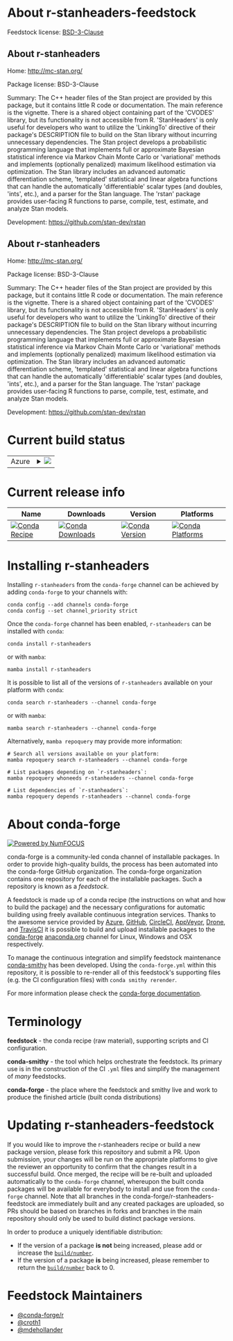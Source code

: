 About r-stanheaders-feedstock
=============================

Feedstock license: [BSD-3-Clause](https://github.com/conda-forge/r-stanheaders-feedstock/blob/main/LICENSE.txt)


About r-stanheaders
-------------------

Home: http://mc-stan.org/

Package license: BSD-3-Clause

Summary: The C++ header files of the Stan project are provided by this package, but it contains little R code or documentation. The main reference is the vignette. There is a shared object containing part of the 'CVODES' library, but its functionality is not accessible from R. 'StanHeaders' is only useful for developers who want to utilize the 'LinkingTo' directive of their package's DESCRIPTION file to build on the Stan library without incurring unnecessary dependencies. The Stan project develops a probabilistic programming language that implements full or approximate Bayesian statistical inference via Markov Chain Monte Carlo or 'variational' methods and implements (optionally penalized) maximum likelihood estimation via optimization. The Stan library includes an advanced automatic differentiation scheme, 'templated' statistical and linear algebra functions that can handle the automatically 'differentiable' scalar types (and doubles, 'ints', etc.), and a parser for the Stan language. The 'rstan' package provides user-facing R functions to parse, compile, test, estimate, and analyze Stan models.

Development: https://github.com/stan-dev/rstan

About r-stanheaders
-------------------

Home: http://mc-stan.org/

Package license: BSD-3-Clause

Summary: The C++ header files of the Stan project are provided by this package, but it contains little R code or documentation. The main reference is the vignette. There is a shared object containing part of the 'CVODES' library, but its functionality is not accessible from R. 'StanHeaders' is only useful for developers who want to utilize the 'LinkingTo' directive of their package's DESCRIPTION file to build on the Stan library without incurring unnecessary dependencies. The Stan project develops a probabilistic programming language that implements full or approximate Bayesian statistical inference via Markov Chain Monte Carlo or 'variational' methods and implements (optionally penalized) maximum likelihood estimation via optimization. The Stan library includes an advanced automatic differentiation scheme, 'templated' statistical and linear algebra functions that can handle the automatically 'differentiable' scalar types (and doubles, 'ints', etc.), and a parser for the Stan language. The 'rstan' package provides user-facing R functions to parse, compile, test, estimate, and analyze Stan models.

Development: https://github.com/stan-dev/rstan

Current build status
====================


<table>
    
  <tr>
    <td>Azure</td>
    <td>
      <details>
        <summary>
          <a href="https://dev.azure.com/conda-forge/feedstock-builds/_build/latest?definitionId=1675&branchName=main">
            <img src="https://dev.azure.com/conda-forge/feedstock-builds/_apis/build/status/r-stanheaders-feedstock?branchName=main">
          </a>
        </summary>
        <table>
          <thead><tr><th>Variant</th><th>Status</th></tr></thead>
          <tbody><tr>
              <td>linux_64_r_base4.3</td>
              <td>
                <a href="https://dev.azure.com/conda-forge/feedstock-builds/_build/latest?definitionId=1675&branchName=main">
                  <img src="https://dev.azure.com/conda-forge/feedstock-builds/_apis/build/status/r-stanheaders-feedstock?branchName=main&jobName=linux&configuration=linux%20linux_64_r_base4.3" alt="variant">
                </a>
              </td>
            </tr><tr>
              <td>linux_64_r_base4.4</td>
              <td>
                <a href="https://dev.azure.com/conda-forge/feedstock-builds/_build/latest?definitionId=1675&branchName=main">
                  <img src="https://dev.azure.com/conda-forge/feedstock-builds/_apis/build/status/r-stanheaders-feedstock?branchName=main&jobName=linux&configuration=linux%20linux_64_r_base4.4" alt="variant">
                </a>
              </td>
            </tr><tr>
              <td>linux_aarch64_r_base4.3</td>
              <td>
                <a href="https://dev.azure.com/conda-forge/feedstock-builds/_build/latest?definitionId=1675&branchName=main">
                  <img src="https://dev.azure.com/conda-forge/feedstock-builds/_apis/build/status/r-stanheaders-feedstock?branchName=main&jobName=linux&configuration=linux%20linux_aarch64_r_base4.3" alt="variant">
                </a>
              </td>
            </tr><tr>
              <td>linux_aarch64_r_base4.4</td>
              <td>
                <a href="https://dev.azure.com/conda-forge/feedstock-builds/_build/latest?definitionId=1675&branchName=main">
                  <img src="https://dev.azure.com/conda-forge/feedstock-builds/_apis/build/status/r-stanheaders-feedstock?branchName=main&jobName=linux&configuration=linux%20linux_aarch64_r_base4.4" alt="variant">
                </a>
              </td>
            </tr><tr>
              <td>linux_ppc64le_r_base4.3</td>
              <td>
                <a href="https://dev.azure.com/conda-forge/feedstock-builds/_build/latest?definitionId=1675&branchName=main">
                  <img src="https://dev.azure.com/conda-forge/feedstock-builds/_apis/build/status/r-stanheaders-feedstock?branchName=main&jobName=linux&configuration=linux%20linux_ppc64le_r_base4.3" alt="variant">
                </a>
              </td>
            </tr><tr>
              <td>linux_ppc64le_r_base4.4</td>
              <td>
                <a href="https://dev.azure.com/conda-forge/feedstock-builds/_build/latest?definitionId=1675&branchName=main">
                  <img src="https://dev.azure.com/conda-forge/feedstock-builds/_apis/build/status/r-stanheaders-feedstock?branchName=main&jobName=linux&configuration=linux%20linux_ppc64le_r_base4.4" alt="variant">
                </a>
              </td>
            </tr><tr>
              <td>osx_64_r_base4.3</td>
              <td>
                <a href="https://dev.azure.com/conda-forge/feedstock-builds/_build/latest?definitionId=1675&branchName=main">
                  <img src="https://dev.azure.com/conda-forge/feedstock-builds/_apis/build/status/r-stanheaders-feedstock?branchName=main&jobName=osx&configuration=osx%20osx_64_r_base4.3" alt="variant">
                </a>
              </td>
            </tr><tr>
              <td>osx_64_r_base4.4</td>
              <td>
                <a href="https://dev.azure.com/conda-forge/feedstock-builds/_build/latest?definitionId=1675&branchName=main">
                  <img src="https://dev.azure.com/conda-forge/feedstock-builds/_apis/build/status/r-stanheaders-feedstock?branchName=main&jobName=osx&configuration=osx%20osx_64_r_base4.4" alt="variant">
                </a>
              </td>
            </tr><tr>
              <td>osx_arm64_r_base4.3</td>
              <td>
                <a href="https://dev.azure.com/conda-forge/feedstock-builds/_build/latest?definitionId=1675&branchName=main">
                  <img src="https://dev.azure.com/conda-forge/feedstock-builds/_apis/build/status/r-stanheaders-feedstock?branchName=main&jobName=osx&configuration=osx%20osx_arm64_r_base4.3" alt="variant">
                </a>
              </td>
            </tr><tr>
              <td>osx_arm64_r_base4.4</td>
              <td>
                <a href="https://dev.azure.com/conda-forge/feedstock-builds/_build/latest?definitionId=1675&branchName=main">
                  <img src="https://dev.azure.com/conda-forge/feedstock-builds/_apis/build/status/r-stanheaders-feedstock?branchName=main&jobName=osx&configuration=osx%20osx_arm64_r_base4.4" alt="variant">
                </a>
              </td>
            </tr><tr>
              <td>win_64_r_base4.3</td>
              <td>
                <a href="https://dev.azure.com/conda-forge/feedstock-builds/_build/latest?definitionId=1675&branchName=main">
                  <img src="https://dev.azure.com/conda-forge/feedstock-builds/_apis/build/status/r-stanheaders-feedstock?branchName=main&jobName=win&configuration=win%20win_64_r_base4.3" alt="variant">
                </a>
              </td>
            </tr><tr>
              <td>win_64_r_base4.4</td>
              <td>
                <a href="https://dev.azure.com/conda-forge/feedstock-builds/_build/latest?definitionId=1675&branchName=main">
                  <img src="https://dev.azure.com/conda-forge/feedstock-builds/_apis/build/status/r-stanheaders-feedstock?branchName=main&jobName=win&configuration=win%20win_64_r_base4.4" alt="variant">
                </a>
              </td>
            </tr>
          </tbody>
        </table>
      </details>
    </td>
  </tr>
</table>

Current release info
====================

| Name | Downloads | Version | Platforms |
| --- | --- | --- | --- |
| [![Conda Recipe](https://img.shields.io/badge/recipe-r--stanheaders-green.svg)](https://anaconda.org/conda-forge/r-stanheaders) | [![Conda Downloads](https://img.shields.io/conda/dn/conda-forge/r-stanheaders.svg)](https://anaconda.org/conda-forge/r-stanheaders) | [![Conda Version](https://img.shields.io/conda/vn/conda-forge/r-stanheaders.svg)](https://anaconda.org/conda-forge/r-stanheaders) | [![Conda Platforms](https://img.shields.io/conda/pn/conda-forge/r-stanheaders.svg)](https://anaconda.org/conda-forge/r-stanheaders) |

Installing r-stanheaders
========================

Installing `r-stanheaders` from the `conda-forge` channel can be achieved by adding `conda-forge` to your channels with:

```
conda config --add channels conda-forge
conda config --set channel_priority strict
```

Once the `conda-forge` channel has been enabled, `r-stanheaders` can be installed with `conda`:

```
conda install r-stanheaders
```

or with `mamba`:

```
mamba install r-stanheaders
```

It is possible to list all of the versions of `r-stanheaders` available on your platform with `conda`:

```
conda search r-stanheaders --channel conda-forge
```

or with `mamba`:

```
mamba search r-stanheaders --channel conda-forge
```

Alternatively, `mamba repoquery` may provide more information:

```
# Search all versions available on your platform:
mamba repoquery search r-stanheaders --channel conda-forge

# List packages depending on `r-stanheaders`:
mamba repoquery whoneeds r-stanheaders --channel conda-forge

# List dependencies of `r-stanheaders`:
mamba repoquery depends r-stanheaders --channel conda-forge
```


About conda-forge
=================

[![Powered by
NumFOCUS](https://img.shields.io/badge/powered%20by-NumFOCUS-orange.svg?style=flat&colorA=E1523D&colorB=007D8A)](https://numfocus.org)

conda-forge is a community-led conda channel of installable packages.
In order to provide high-quality builds, the process has been automated into the
conda-forge GitHub organization. The conda-forge organization contains one repository
for each of the installable packages. Such a repository is known as a *feedstock*.

A feedstock is made up of a conda recipe (the instructions on what and how to build
the package) and the necessary configurations for automatic building using freely
available continuous integration services. Thanks to the awesome service provided by
[Azure](https://azure.microsoft.com/en-us/services/devops/), [GitHub](https://github.com/),
[CircleCI](https://circleci.com/), [AppVeyor](https://www.appveyor.com/),
[Drone](https://cloud.drone.io/welcome), and [TravisCI](https://travis-ci.com/)
it is possible to build and upload installable packages to the
[conda-forge](https://anaconda.org/conda-forge) [anaconda.org](https://anaconda.org/)
channel for Linux, Windows and OSX respectively.

To manage the continuous integration and simplify feedstock maintenance
[conda-smithy](https://github.com/conda-forge/conda-smithy) has been developed.
Using the ``conda-forge.yml`` within this repository, it is possible to re-render all of
this feedstock's supporting files (e.g. the CI configuration files) with ``conda smithy rerender``.

For more information please check the [conda-forge documentation](https://conda-forge.org/docs/).

Terminology
===========

**feedstock** - the conda recipe (raw material), supporting scripts and CI configuration.

**conda-smithy** - the tool which helps orchestrate the feedstock.
                   Its primary use is in the construction of the CI ``.yml`` files
                   and simplify the management of *many* feedstocks.

**conda-forge** - the place where the feedstock and smithy live and work to
                  produce the finished article (built conda distributions)


Updating r-stanheaders-feedstock
================================

If you would like to improve the r-stanheaders recipe or build a new
package version, please fork this repository and submit a PR. Upon submission,
your changes will be run on the appropriate platforms to give the reviewer an
opportunity to confirm that the changes result in a successful build. Once
merged, the recipe will be re-built and uploaded automatically to the
`conda-forge` channel, whereupon the built conda packages will be available for
everybody to install and use from the `conda-forge` channel.
Note that all branches in the conda-forge/r-stanheaders-feedstock are
immediately built and any created packages are uploaded, so PRs should be based
on branches in forks and branches in the main repository should only be used to
build distinct package versions.

In order to produce a uniquely identifiable distribution:
 * If the version of a package **is not** being increased, please add or increase
   the [``build/number``](https://docs.conda.io/projects/conda-build/en/latest/resources/define-metadata.html#build-number-and-string).
 * If the version of a package **is** being increased, please remember to return
   the [``build/number``](https://docs.conda.io/projects/conda-build/en/latest/resources/define-metadata.html#build-number-and-string)
   back to 0.

Feedstock Maintainers
=====================

* [@conda-forge/r](https://github.com/orgs/conda-forge/teams/r/)
* [@croth1](https://github.com/croth1/)
* [@mdehollander](https://github.com/mdehollander/)

